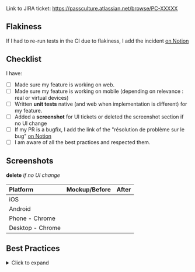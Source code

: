 Link to JIRA ticket: https://passculture.atlassian.net/browse/PC-XXXXX

## Flakiness

If I had to re-run tests in the CI due to flakiness, I add the incident [on Notion][2]

## Checklist

I have:

- [ ] Made sure my feature is working on web.
- [ ] Made sure my feature is working on mobile (depending on relevance : real or virtual devices)
- [ ] Written **unit tests** native (and web when implementation is different) for my feature.
- [ ] Added a **screenshot** for UI tickets or deleted the screenshot section if no UI change
- [ ] If my PR is a bugfix, I add the link of the "résolution de problème sur le bug" [on Notion][1]
- [ ] I am aware of all the best practices and respected them.

## Screenshots

**delete** _if no UI change_

| Platform         | Mockup/Before | After |
| :--------------- | :-----------: | :---: |
| iOS              |               |       |
| Android          |               |       |
| Phone - Chrome   |               |       |
| Desktop - Chrome |               |       |

[1]: https://www.notion.so/passcultureapp/R-solution-de-probl-mes-sur-les-bugs-5dd6df8f6a754e6887066cf613467d0a
[2]: https://www.notion.so/passcultureapp/cb45383351b44723a6f2d9e1481ad6bb?v=10fe47258701423985aa7d25bb04cfee&pvs=4

## Best Practices

<details>
  <summary>Click to expand</summary>
These rules apply to files that you make changes to.
If you can't respect one of these rules, be sure to explain why with a comment.
If you consider correcting the issue is too time consuming/complex: create a ticket. Link the ticket in the code.

- In the production code: remove type assertions with `as` (type assertions are removed at compile-time, there is no runtime checking associated with a type assertion. There won’t be an exception or `null` generated if the type assertion is wrong). In certain cases `as const` is acceptable (for example when defining readonly arrays/objects). Using `as` in tests is tolerable.
- Remove bypass type checking with `any` (when you want to accept anything because you will be blindly passing it through without interacting with it, you can use `unknown`). Using `any` in tests is tolerable.
- Remove non-null assertion operators (just like other type assertions, this doesn’t change the runtime behavior of your code, so it’s important to only use `!` when you know that the value can’t be `null` or `undefined`).
- Remove all `@ts-expect-error` and `@eslint-disable`.
- Remove all warnings, and errors that we are used to ignore (`yarn test:lint`, `yarn test:types`, `yarn start:web`...).
- Use `gap` (`ViewGap`) instead of `<Spacer.Column />`, `<Spacer.Row />` or `<Spacer.Flex />`.

Test specific:

- Avoid mocking internal parts of our code. Ideally, mock only external calls.
- When you see a local variable that is over-written in every test, mock it.
- Prefer `user` to `fireEvent`.
- In component tests, replace `await act(async () => {})` and `await waitFor(/* ... */)` by `await screen.findBySomething()`.
- In hooks tests, use `act` by default and `waitFor` as a last resort.
- Make a snapshot test for pages and modals ONLY.
- Make a web specific snapshot when your web page/modal is specific to the web.
- Make an a11y test for web pages.

Advice:

- Use TDD
- Use Storybook
- Use pair programming/mobs
</details>
